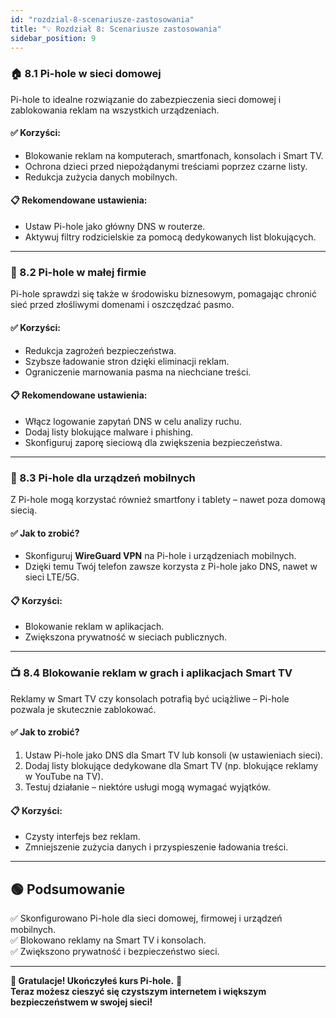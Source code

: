 ```yaml
---
id: "rozdzial-8-scenariusze-zastosowania"
title: "💡 Rozdział 8: Scenariusze zastosowania"
sidebar_position: 9
---
```


### 🏠 8.1 Pi-hole w sieci domowej

Pi-hole to idealne rozwiązanie do zabezpieczenia sieci domowej i zablokowania reklam na wszystkich urządzeniach.

#### ✅ **Korzyści:**
- Blokowanie reklam na komputerach, smartfonach, konsolach i Smart TV.
- Ochrona dzieci przed niepożądanymi treściami poprzez czarne listy.
- Redukcja zużycia danych mobilnych.

#### 📋 **Rekomendowane ustawienia:**
- Ustaw Pi-hole jako główny DNS w routerze.
- Aktywuj filtry rodzicielskie za pomocą dedykowanych list blokujących.

---

### 🏢 8.2 Pi-hole w małej firmie

Pi-hole sprawdzi się także w środowisku biznesowym, pomagając chronić sieć przed złośliwymi domenami i oszczędzać pasmo.

#### ✅ **Korzyści:**
- Redukcja zagrożeń bezpieczeństwa.
- Szybsze ładowanie stron dzięki eliminacji reklam.
- Ograniczenie marnowania pasma na niechciane treści.

#### 📋 **Rekomendowane ustawienia:**
- Włącz logowanie zapytań DNS w celu analizy ruchu.
- Dodaj listy blokujące malware i phishing.
- Skonfiguruj zaporę sieciową dla zwiększenia bezpieczeństwa.

---

### 📱 8.3 Pi-hole dla urządzeń mobilnych

Z Pi-hole mogą korzystać również smartfony i tablety – nawet poza domową siecią.

#### ✅ **Jak to zrobić?**
- Skonfiguruj **WireGuard VPN** na Pi-hole i urządzeniach mobilnych.
- Dzięki temu Twój telefon zawsze korzysta z Pi-hole jako DNS, nawet w sieci LTE/5G.

#### 📋 **Korzyści:**
- Blokowanie reklam w aplikacjach.
- Zwiększona prywatność w sieciach publicznych.

---

### 📺 8.4 Blokowanie reklam w grach i aplikacjach Smart TV

Reklamy w Smart TV czy konsolach potrafią być uciążliwe – Pi-hole pozwala je skutecznie zablokować.

#### ✅ **Jak to zrobić?**
1. Ustaw Pi-hole jako DNS dla Smart TV lub konsoli (w ustawieniach sieci).
2. Dodaj listy blokujące dedykowane dla Smart TV (np. blokujące reklamy w YouTube na TV).
3. Testuj działanie – niektóre usługi mogą wymagać wyjątków.

#### 📋 **Korzyści:**
- Czysty interfejs bez reklam.
- Zmniejszenie zużycia danych i przyspieszenie ładowania treści.

---

## 🟢 Podsumowanie

✅ Skonfigurowano Pi-hole dla sieci domowej, firmowej i urządzeń mobilnych.  
✅ Blokowano reklamy na Smart TV i konsolach.  
✅ Zwiększono prywatność i bezpieczeństwo sieci.

---

**🎉 Gratulacje! Ukończyłeś kurs Pi-hole.** 🚀  
**Teraz możesz cieszyć się czystszym internetem i większym bezpieczeństwem w swojej sieci!**
